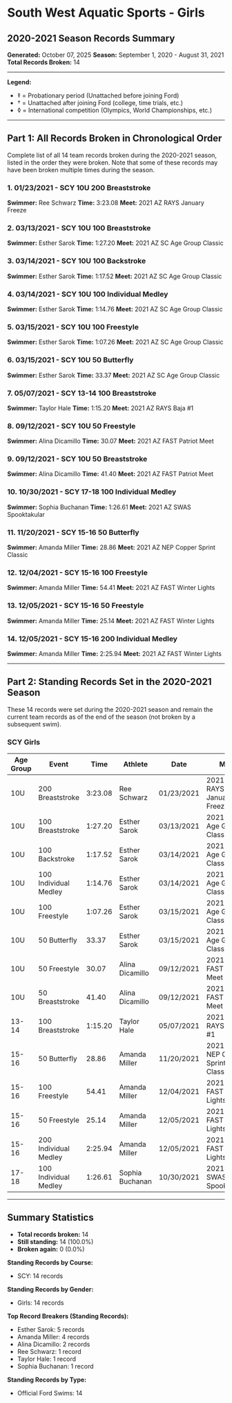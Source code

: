 # South West Aquatic Sports - Girls
## 2020-2021 Season Records Summary

**Generated:** October 07, 2025
**Season:** September 1, 2020 - August 31, 2021
**Total Records Broken:** 14

---

**Legend:**
- ‡ = Probationary period (Unattached before joining Ford)
- † = Unattached after joining Ford (college, time trials, etc.)
- ◊ = International competition (Olympics, World Championships, etc.)

---

## Part 1: All Records Broken in Chronological Order

Complete list of all 14 team records broken during the 2020-2021 season,
listed in the order they were broken. Note that some of these records may have
been broken multiple times during the season.

### 1. 01/23/2021 - SCY 10U 200 Breaststroke

**Swimmer:** Ree Schwarz
**Time:** 3:23.08
**Meet:** 2021 AZ RAYS January Freeze

### 2. 03/13/2021 - SCY 10U 100 Breaststroke

**Swimmer:** Esther Sarok
**Time:** 1:27.20
**Meet:** 2021 AZ  SC Age Group Classic

### 3. 03/14/2021 - SCY 10U 100 Backstroke

**Swimmer:** Esther Sarok
**Time:** 1:17.52
**Meet:** 2021 AZ  SC Age Group Classic

### 4. 03/14/2021 - SCY 10U 100 Individual Medley

**Swimmer:** Esther Sarok
**Time:** 1:14.76
**Meet:** 2021 AZ  SC Age Group Classic

### 5. 03/15/2021 - SCY 10U 100 Freestyle

**Swimmer:** Esther Sarok
**Time:** 1:07.26
**Meet:** 2021 AZ  SC Age Group Classic

### 6. 03/15/2021 - SCY 10U 50 Butterfly

**Swimmer:** Esther Sarok
**Time:** 33.37
**Meet:** 2021 AZ  SC Age Group Classic

### 7. 05/07/2021 - SCY 13-14 100 Breaststroke

**Swimmer:** Taylor Hale
**Time:** 1:15.20
**Meet:** 2021 AZ RAYS Baja #1

### 8. 09/12/2021 - SCY 10U 50 Freestyle

**Swimmer:** Alina Dicamillo
**Time:** 30.07
**Meet:** 2021 AZ FAST Patriot Meet

### 9. 09/12/2021 - SCY 10U 50 Breaststroke

**Swimmer:** Alina Dicamillo
**Time:** 41.40
**Meet:** 2021 AZ FAST Patriot Meet

### 10. 10/30/2021 - SCY 17-18 100 Individual Medley

**Swimmer:** Sophia Buchanan
**Time:** 1:26.61
**Meet:** 2021 AZ SWAS Spooktakular

### 11. 11/20/2021 - SCY 15-16 50 Butterfly

**Swimmer:** Amanda Miller
**Time:** 28.86
**Meet:** 2021 AZ NEP Copper Sprint Classic

### 12. 12/04/2021 - SCY 15-16 100 Freestyle

**Swimmer:** Amanda Miller
**Time:** 54.41
**Meet:** 2021 AZ FAST Winter Lights

### 13. 12/05/2021 - SCY 15-16 50 Freestyle

**Swimmer:** Amanda Miller
**Time:** 25.14
**Meet:** 2021 AZ FAST Winter Lights

### 14. 12/05/2021 - SCY 15-16 200 Individual Medley

**Swimmer:** Amanda Miller
**Time:** 2:25.94
**Meet:** 2021 AZ FAST Winter Lights

---

## Part 2: Standing Records Set in the 2020-2021 Season

These 14 records were set during the 2020-2021 season and remain
the current team records as of the end of the season (not broken by a subsequent swim).

### SCY Girls

| Age Group | Event | Time | Athlete | Date | Meet |
|-----------|-------|------|---------|------|------|
| 10U | 200 Breaststroke | 3:23.08 | Ree Schwarz | 01/23/2021 | 2021 AZ RAYS January Freeze |
| 10U | 100 Breaststroke | 1:27.20 | Esther Sarok | 03/13/2021 | 2021 AZ  SC Age Group Classic |
| 10U | 100 Backstroke | 1:17.52 | Esther Sarok | 03/14/2021 | 2021 AZ  SC Age Group Classic |
| 10U | 100 Individual Medley | 1:14.76 | Esther Sarok | 03/14/2021 | 2021 AZ  SC Age Group Classic |
| 10U | 100 Freestyle | 1:07.26 | Esther Sarok | 03/15/2021 | 2021 AZ  SC Age Group Classic |
| 10U | 50 Butterfly | 33.37 | Esther Sarok | 03/15/2021 | 2021 AZ  SC Age Group Classic |
| 10U | 50 Freestyle | 30.07 | Alina Dicamillo | 09/12/2021 | 2021 AZ FAST Patriot Meet |
| 10U | 50 Breaststroke | 41.40 | Alina Dicamillo | 09/12/2021 | 2021 AZ FAST Patriot Meet |
| 13-14 | 100 Breaststroke | 1:15.20 | Taylor Hale | 05/07/2021 | 2021 AZ RAYS Baja #1 |
| 15-16 | 50 Butterfly | 28.86 | Amanda Miller | 11/20/2021 | 2021 AZ NEP Copper Sprint Classic |
| 15-16 | 100 Freestyle | 54.41 | Amanda Miller | 12/04/2021 | 2021 AZ FAST Winter Lights |
| 15-16 | 50 Freestyle | 25.14 | Amanda Miller | 12/05/2021 | 2021 AZ FAST Winter Lights |
| 15-16 | 200 Individual Medley | 2:25.94 | Amanda Miller | 12/05/2021 | 2021 AZ FAST Winter Lights |
| 17-18 | 100 Individual Medley | 1:26.61 | Sophia Buchanan | 10/30/2021 | 2021 AZ SWAS Spooktakular |


---

## Summary Statistics

- **Total records broken:** 14
- **Still standing:** 14 (100.0%)
- **Broken again:** 0 (0.0%)

**Standing Records by Course:**
- SCY: 14 records

**Standing Records by Gender:**
- Girls: 14 records

**Top Record Breakers (Standing Records):**
- Esther Sarok: 5 records
- Amanda Miller: 4 records
- Alina Dicamillo: 2 records
- Ree Schwarz: 1 record
- Taylor Hale: 1 record
- Sophia Buchanan: 1 record

**Standing Records by Type:**
- Official Ford Swims: 14
